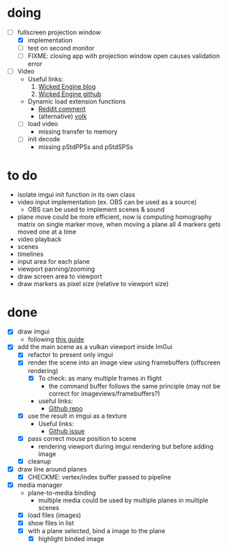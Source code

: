 # doing
- [ ] fullscreen projection window
	- [x] implementation
	- [ ] test on second monitor
	- [ ] FIXME: closing app with projection window open causes validation error
- [ ] Video
	- Useful links:
		1. [Wicked Engine blog](https://wickedengine.net/2023/05/07/vulkan-video-decoding/)
		2. [Wicked Engine github]()
	- Dynamic load extension functions
		- [Reddit comment](https://www.reddit.com/r/vulkan/comments/jeolie/linker_error_using/)
		- (alternative) [volk](https://github.com/zeux/volk)
	- [ ] load video
		- missing transfer to memory
	- [ ] init decode
		- missing pStdPPSs and pStdSPSs

# to do
- isolate imgui init function in its own class
- video input implementation (ex. OBS can be used as a source)
	- OBS can be used to implement scenes & sound
- plane move could be more efficient, now is computing homography matrix on single marker move, when moving a plane all 4 markers gets moved one at a time
- video playback
- scenes
- timelines
- input area for each plane
- viewport panning/zooming
- draw screen area to viewport
- draw markers as pixel size (relative to viewport size)


# done
- [x] draw imgui
	- following [this guide](https://frguthmann.github.io/posts/vulkan_imgui/)
- [x] add the main scene as a vulkan viewport inside ImGui
	- [x] refactor to present only imgui
	- [x] render the scene into an image view using framebuffers (offscreen rendering)
		- [x] To check: as many multiple frames in flight
			- the command buffer follows the same principle (may not be correct for imageviews/framebuffers?)
		- useful links:
			- [Github repo](https://github.com/SaschaWillems/Vulkan/blob/master/examples/offscreen/offscreen.cpp)
	- [x] use the result in imgui as a texture
		- Useful links:
			- [Github issue](https://github.com/ocornut/imgui/issues/5110)
	- [x] pass correct mouse position to scene
		- rendering viewport during imgui rendering but before adding image
	- [x] cleanup
- [x] draw line around planes
	- [x] CHECKME: vertex/index buffer passed to pipeline
- [x] media manager
	- plane-to-media binding
		- multiple media could be used by multiple planes in multiple scenes
	- [x] load files (images)
	- [x] show files in list
	- [x] with a plane selected, bind a image to the plane
		- [x] highlight binded image